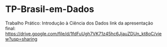 # TP-Brasil-em-Dados
Trabalho Prático: Introdução à Ciência dos Dados
 link da apresentação final:
https://drive.google.com/file/d/1fdFuUgh7VK71z45hc6JjauZDUn_kt8oC/view?usp=sharing
